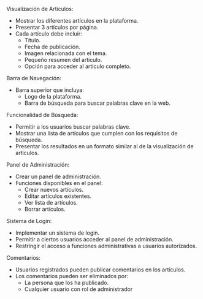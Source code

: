 Visualización de Artículos:
  - Mostrar los diferentes artículos en la plataforma.
  - Presentar 3 artículos por página.
  - Cada artículo debe incluir:
      - Título.
      - Fecha de publicación.
      - Imagen relacionada con el tema.
      - Pequeño resumen del artículo.
      - Opción para acceder al artículo completo.



Barra de Navegación:
  - Barra superior que incluya:
      - Logo de la plataforma.
      - Barra de búsqueda para buscar palabras clave en la web.
      


Funcionalidad de Búsqueda:
  - Permitir a los usuarios buscar palabras clave.
  - Mostrar una lista de artículos que cumplen con los requisitos de búsqueda.
  - Presentar los resultados en un formato similar al de la visualización de artículos.



Panel de Administración:
  - Crear un panel de administración.
  - Funciones disponibles en el panel:
      - Crear nuevos artículos.
      - Editar artículos existentes.
      - Ver lista de artículos.
      - Borrar artículos.



Sistema de Login:
  - Implementar un sistema de login.
  - Permitir a ciertos usuarios acceder al panel de administración.
  - Restringir el acceso a funciones administrativas a usuarios autorizados.



Comentarios:
  - Usuarios registrados pueden publicar comentarios en los artículos.
  - Los comentarios pueden ser eliminados por:
      - La persona que los ha publicado.
      - Cualquier usuario con rol de administrador

   
